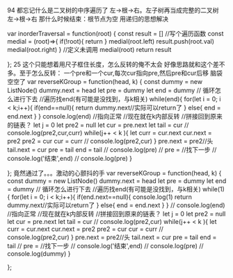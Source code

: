 94
都忘记什么是二叉树的中序遍历了
左->根->右。左子树再当成完整的二叉树左->根->右
那什么时候结束：根节点为空
用递归的思想解决

var inorderTraversal = function(root) {
    const result = []
    //写个遍历函数
    const medial = (root)=>{
        if(!root){
            return
        }
        medial(root.left)
        result.push(root.val)
        medial(root.right)
    }
    //定义未调用
    medial(root)
    return result

};
25
这个只能想着用尺子框住长度，怎么反转的俺不太会
好像思路就和这个差不多。至于怎么反转：
一个pre和一个cur,每次cur指向pre,然后pre和cur后移
脑袋空空了
var reverseKGroup = function(head, k) {
    const dummy = new ListNode()
    dummy.next = head
    let pre = dummy
    let end = dummy
    // 循环怎么进行下去
    //遍历找end(有可能是没找到，与k相关)
    while(end){
        for(let i = 0; i < k;i++){
            if(end==null){
                return dummy.next//实际可以return了
            }
            else{
                end = end.next
            }
        }
        console.log(end)
        //指向正常
        //现在就在k内部反转
        //拼接回到原来的链表？
        let j = 0
        let pre2 = null
        let cur = pre.next
        let tail = cur
        // console.log(pre2,cur,curr)
        while(j++ < k ){
            let curr = cur.next
            cur.next = pre2
            pre2 = cur
            cur = curr
            // console.log(pre2,cur)
        }
        pre.next = pre2//头
        tail.next = cur
        pre = tail
        end = tail
        // console.log(pre)
        // pre =
        //找下一步
        // console.log('结束',end)
        // console.log(pre)
    }
    
};
竟然通过了。。。激动的心颤抖的手
var reverseKGroup = function(head, k) {
    const dummy = new ListNode()
    dummy.next = head
    let pre = dummy
    let end = dummy
    // 循环怎么进行下去
    //遍历找end(有可能是没找到，与k相关)
    while(1){
        for(let i = 0; i < k;i++){
            if(end.next==null){
                console.log(1)
                return dummy.next//实际可以return了
            }
            else{
                end = end.next
            }
        }
        // console.log(end)
        //指向正常
        //现在就在k内部反转
        //拼接回到原来的链表？
        let j = 0
        let pre2 = null
        let cur = pre.next
        let tail = cur
        // console.log(pre2,cur)
        while(j++ < k ){
            let curr = cur.next
            cur.next = pre2
            pre2 = cur
            cur = curr
            // console.log(pre2,cur)
        }
        pre.next = pre2//头
        tail.next = cur
        pre = tail
        end = tail
        // pre =
        //找下一步
        // console.log('结束',end)
        // console.log(pre)
    // console.log(dummy)    }
    
};